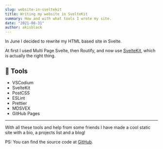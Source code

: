 ```yaml
---
slug: website-in-sveltekit
title: Writing my website in SvelteKit
summary: How and with what tools I wrote my site.
date: "2021-08-31"
author: akisblack
---
```


In June I decided to rewrite my HTML based site in Svelte.

At first I used Multi Page Svelte, then Routify, and now use [SvelteKit](https://kit.svelte.dev), which is actually the right thing.

## 🔧 Tools
- VSCodium
- SvelteKit
- PostCSS
- ESLint
- Prettier
- MDSVEX
- GitHub Pages

---

With all these tools and help from some friends I have made a cool static site with a bio, a projects list and a blog!

PS: You can find the source code at [GitHub](https://github.com/akisblack/akisblack.github.io).